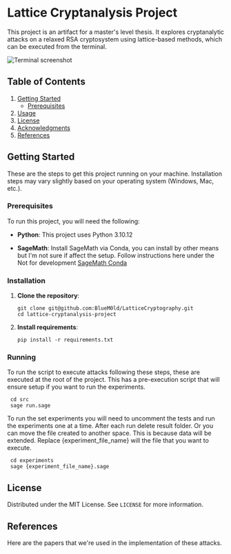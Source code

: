 # Lattice Cryptanalysis Project

This project is an artifact for a master's level thesis. It explores cryptanalytic attacks on a relaxed RSA cryptosystem using lattice-based methods, which can be executed from the terminal.

![Terminal screenshot](misc/image-2.png)

## Table of Contents

1. [Getting Started](#getting-started)
   - [Prerequisites](#prerequisites)
2. [Usage](#usage)
3. [License](#license)
4. [Acknowledgments](#acknowledgments)
5. [References](#references)


## Getting Started

These are the steps to get this project running on your machine. Installation steps may vary slightly based on your operating system (Windows, Mac, etc.).

### Prerequisites

To run this project, you will need the following:

-  **Python**: This project uses Python 3.10.12

-  **SageMath**: Install SageMath via Conda, you can install by other means but I'm not sure if affect the setup. Follow instructions here under the Not for development
[SageMath Conda](https://doc.sagemath.org/html/en/installation/conda.html#installing-all-of-sagemath-from-conda-not-for-development)

### Installation

1. **Clone the repository**:
   ```
   git clone git@github.com:BlueM0ld/LatticeCryptography.git
   cd lattice-cryptanalysis-project
   ```

2. **Install requirements**:
   ```
   pip install -r requirements.txt
   ```


### Running

To run the script to execute attacks following these steps, these are executed at the root of the project. This has a pre-execution script that will ensure setup if you want to run the experiments.

   ```
    cd src
    sage run.sage
   ```

To run the set experiments you will need to uncomment the tests and run the experiments one at a time. After each run delete result folder. Or you can move the file created to another space. This is because data will be extended. Replace {experiment_file_name} will the file that you want to execute.


   ```
    cd experiments
    sage {experiment_file_name}.sage
   ```

 
## License

Distributed under the MIT License. See `LICENSE` for more information.

## References

Here are the papers that we're used in the implementation of these attacks.


